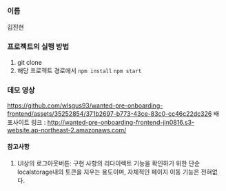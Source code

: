 
### 이름
김진현
### 프로젝트의 실행 방법
1. git clone
2. 해당 프로젝트 경로에서
   ```npm install```
   ```npm start```
### 데모 영상
https://github.com/wlsgus93/wanted-pre-onboarding-frontend/assets/35252854/371b2697-b773-43ce-83c0-cc46c22dc326
배포사이트
링크 : http://wanted-pre-onboarding-frontend-jin0816.s3-website.ap-northeast-2.amazonaws.com/
#### 참고사항
1. UI상의 로그아웃버튼: 구현 사항의 리다이렉트 기능을 확인하기 위한 단순 localstorage내의 토큰을 지우는 용도이며,
   자체적인 페이지 이동 기능은 전혀없다. 


